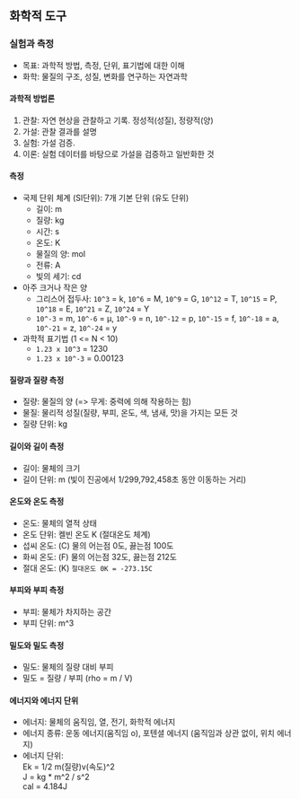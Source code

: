 ## 화학적 도구
### 실험과 측정
- 목표: 과학적 방법, 측정, 단위, 표기법에 대한 이해
- 화학: 물질의 구조, 성질, 변화를 연구하는 자연과학

#### 과학적 방법론
1. 관찰: 자연 현상을 관찰하고 기록. 정성적(성질), 정량적(양)
2. 가설: 관찰 결과를 설명
3. 실험: 가설 검증. 
4. 이론: 실험 데이터를 바탕으로 가설을 검증하고 일반화한 것

#### 측정
- 국제 단위 체계 (SI단위): 7개 기본 단위 (유도 단위)
	- 길이: m 
	- 질량: kg
	- 시간: s
	- 온도: K
	- 물질의 양: mol
	- 전류: A
	- 빛의 세기: cd
- 아주 크거나 작은 양
	- 그리스어 접두사: `10^3` = k, `10^6` = M, `10^9` = G, `10^12` = T, `10^15` = P, `10^18` = E, `10^21` = Z, `10^24` = Y
	- `10^-3` = m, `10^-6` = µ, `10^-9` = n, `10^-12` = p, `10^-15` = f, `10^-18` = a, `10^-21` = z, `10^-24` = y
- 과학적 표기법 (1 <= N < 10)
	- `1.23 x 10^3` = 1230
	- `1.23 x 10^-3` = 0.00123

#### 질량과 질량 측정
- 질량: 물질의 양 (=> 무게: 중력에 의해 작용하는 힘)
- 물질: 물리적 성질(질량, 부피, 온도, 색, 냄새, 맛)을 가지는 모든 것
- 질량 단위: kg

#### 길이와 길이 측정
- 길이: 물체의 크기
- 길이 단위: m (빛이 진공에서 1/299,792,458초 동안 이동하는 거리)

#### 온도와 온도 측정
- 온도: 물체의 열적 상태
- 온도 단위: 켈빈 온도 K (절대온도 체계)
- 섭씨 온도: (C) 물의 어는점 0도, 끓는점 100도
- 화씨 온도: (F) 물의 어는점 32도, 끓는점 212도
- 절대 온도: (K) `절대온도 0K = -273.15C`

#### 부피와 부피 측정
- 부피: 물체가 차지하는 공간
- 부피 단위: m^3

#### 밀도와 밀도 측정
- 밀도: 물체의 질량 대비 부피
- 밀도 = 질량 / 부피 (rho = m / V)

#### 에너지와 에너지 단위
- 에너지: 물체의 움직임, 열, 전기, 화학적 에너지
- 에너지 종류: 운동 에너지(움직임 o), 포텐셜 에너지 (움직임과 상관 없이, 위치 에너지)
- 에너지 단위:  
Ek = 1/2 m(질량)v(속도)^2  
J = kg * m^2 / s^2  
cal = 4.184J